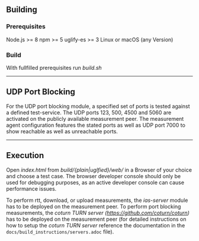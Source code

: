 ## Building ##

### Prerequisites ###
Node.js >= 8
npm >= 5
uglify-es >= 3
Linux or macOS (any Version)

### Build ###
With fullfilled prerequisites run *build.sh*

---------------

## UDP Port Blocking

For the UDP port blocking module, a specified set of ports is tested against a defined test-service. The UDP ports 123, 500, 4500 and 5060 are activated on the publicly available measurement peer. The measurement agent configuration features the stated ports as well as UDP port 7000 to show reachable as well as unreachable ports.

---------------

## Execution ##
Open *index.html* from *build/{plain|uglfied}/web/* in a Browser of your choice and choose a test case. The browser developer console should only be used for debugging purposes, as an active developer console can cause performance issues.

To perform rtt, download, or upload measurements, the *ias-server* module has to be deployed on the measurement peer.
To perform port blocking measurements, the *coturn TURN server (https://github.com/coturn/coturn)* has to be deployed on the measurement peer (for detailed instructions on how to setup the *coturn TURN server* reference the documentation in the `docs/build_instructions/servers.adoc` file).
